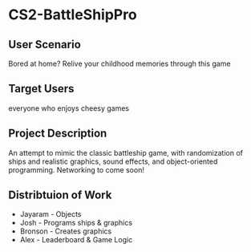 # CS2-BattleShipPro

## User Scenario
Bored at home? Relive your childhood memories through this game

## Target Users
everyone who enjoys cheesy games

## Project Description
An attempt to mimic the classic battleship game, with randomization of ships and realistic graphics, sound effects, and object-oriented programming. Networking to come soon!

## Distribtuion of Work
+ Jayaram - Objects
+ Josh - Programs ships & graphics
+ Bronson - Creates graphics
+ Alex - Leaderboard & Game Logic 





